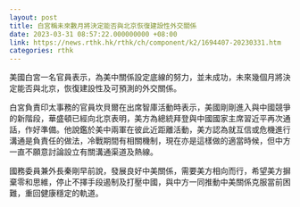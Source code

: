 ```yaml
---
layout: post
title: 白宮稱未來數月將決定能否與北京恢復建設性外交關係
date: 2023-03-31 08:57:22.000000000 +08:00
link: https://news.rthk.hk/rthk/ch/component/k2/1694407-20230331.htm
categories: rthk
---
```


美國白宮一名官員表示，為美中關係設定底線的努力，並未成功，未來幾個月將決定能否與北京，恢復建設性及可預測的外交關係。

白宮負責印太事務的官員坎貝爾在出席智庫活動時表示，美國剛剛進入與中國競爭的新階段，華盛頓已經向北京表明，美方為總統拜登與中國國家主席習近平再次通話，作好準備。他說鑑於美中兩軍在彼此近距離活動，美方認為就互信或危機進行溝通是負責任的做法，冷戰期間有相關機制，現在亦是這樣做的適當時候，但中方一直不願意討論設立有關溝通渠道及熱線。

國務委員兼外長秦剛早前說，發展良好中美關係，需要美方相向而行，希望美方摒棄零和思維，停止不擇手段遏制及打壓中國，與中方一同推動中美關係克服當前困難，重回健康穩定的軌道。
